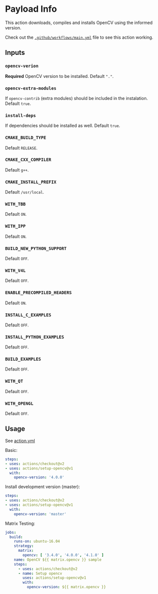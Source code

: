# Payload Info

This action downloads, compiles and installs OpenCV using the informed version.

Check out the [`.github/workflows/main.yml`](https://github.com/Dovyski/setup-opencv-action/blob/master/.github/workflows/main.yml) file to see this action working.

## Inputs

### `opencv-verion`
**Required** OpenCV version to be installed. Default `"."`.

### `opencv-extra-modules`
If `opencv-contrib` (extra modules) should be included in the instalation. Default `true`.

### `install-deps`
If dependencies should be installed as well. Default `true`.

### `CMAKE_BUILD_TYPE`
Default `RELEASE`.

### `CMAKE_CXX_COMPILER`
Default `g++`.

### `CMAKE_INSTALL_PREFIX`
Default `/usr/local`.

### `WITH_TBB`
Default `ON`.

### `WITH_IPP`
Default `ON`.

### `BUILD_NEW_PYTHON_SUPPORT`
Default `OFF`.

### `WITH_V4L`
Default `OFF`.

### `ENABLE_PRECOMPILED_HEADERS`
Default `ON`.

### `INSTALL_C_EXAMPLES`
Default `OFF`.

### `INSTALL_PYTHON_EXAMPLES`
Default `OFF`.

### `BUILD_EXAMPLES`
Default `OFF`.

### `WITH_QT`
Default `OFF`.

### `WITH_OPENGL`
Default `OFF`.

## Usage

See [action.yml](action.yml)

Basic:
```yaml
steps:
- uses: actions/checkout@v2
- uses: actions/setup-opencv@v1
  with:
    opencv-version: '4.0.0'
```

Install development version (master):
```yaml
steps:
- uses: actions/checkout@v2
- uses: actions/setup-opencv@v1
  with:
    opencv-version: 'master'
```

Matrix Testing:
```yaml
jobs:
  build:
    runs-on: ubuntu-16.04
    strategy:
      matrix:
        opencv: [ '3.4.0', '4.0.0', '4.1.0' ]
    name: OpenCV ${{ matrix.opencv }} sample
    steps:
      - uses: actions/checkout@v2
      - name: Setup opencv
        uses: actions/setup-opencv@v1
        with:
          opencv-version: ${{ matrix.opencv }}
```
